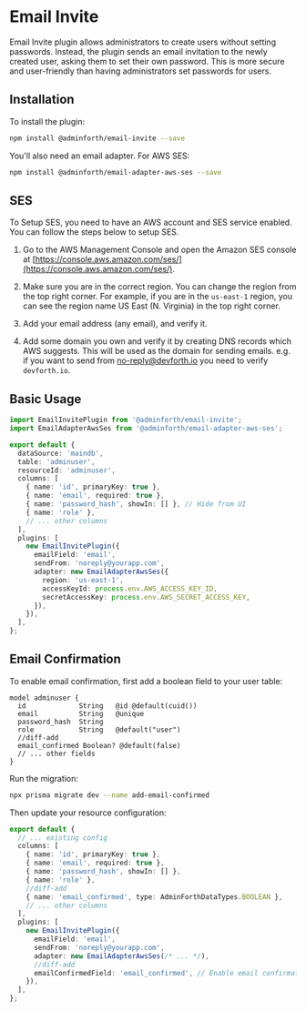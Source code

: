 # Email Invite

Email Invite plugin allows administrators to create users without setting passwords. Instead, the plugin sends an email invitation to the newly created user, asking them to set their own password. This is more secure and user-friendly than having administrators set passwords for users.

## Installation

To install the plugin:

```bash
npm install @adminforth/email-invite --save
```

You'll also need an email adapter. For AWS SES:

```bash
npm install @adminforth/email-adapter-aws-ses --save
```

## SES

To Setup SES, you need to have an AWS account and SES service enabled. You can follow the steps below to setup SES.

1. Go to the AWS Management Console and open the Amazon SES console at [https://console.aws.amazon.com/ses/](https://console.aws.amazon.com/ses/).
2. Make sure you are in the correct region. You can change the region from the top right corner. For example, if you are in the `us-east-1` region, you can see the region name US East (N. Virginia) in the top right corner.

3. Add your email address (any email), and verify it.
4. Add some domain you own and verify it by creating DNS records which AWS suggests. This will be used as the domain for sending emails. e.g. if you want to send from no-reply@devforth.io you need to verify `devforth.io`. 

## Basic Usage

```typescript title="./resources/adminuser.ts"
import EmailInvitePlugin from '@adminforth/email-invite';
import EmailAdapterAwsSes from '@adminforth/email-adapter-aws-ses';

export default {
  dataSource: 'maindb',
  table: 'adminuser',
  resourceId: 'adminuser',
  columns: [
    { name: 'id', primaryKey: true },
    { name: 'email', required: true },
    { name: 'password_hash', showIn: [] }, // Hide from UI
    { name: 'role' },
    // ... other columns
  ],
  plugins: [
    new EmailInvitePlugin({
      emailField: 'email',
      sendFrom: 'noreply@yourapp.com',
      adapter: new EmailAdapterAwsSes({
        region: 'us-east-1',
        accessKeyId: process.env.AWS_ACCESS_KEY_ID,
        secretAccessKey: process.env.AWS_SECRET_ACCESS_KEY,
      }),
    }),
  ],
};
```

## Email Confirmation

To enable email confirmation, first add a boolean field to your user table:

```prisma title="./schema.prisma"
model adminuser {
  id             String   @id @default(cuid())
  email          String   @unique
  password_hash  String
  role           String   @default("user")
  //diff-add
  email_confirmed Boolean? @default(false)
  // ... other fields
}
```

Run the migration:

```bash
npx prisma migrate dev --name add-email-confirmed
```

Then update your resource configuration:

```typescript title="./resources/adminuser.ts"
export default {
  // ... existing config
  columns: [
    { name: 'id', primaryKey: true },
    { name: 'email', required: true },
    { name: 'password_hash', showIn: [] },
    { name: 'role' },
    //diff-add
    { name: 'email_confirmed', type: AdminForthDataTypes.BOOLEAN },
    // ... other columns
  ],
  plugins: [
    new EmailInvitePlugin({
      emailField: 'email',
      sendFrom: 'noreply@yourapp.com',
      adapter: new EmailAdapterAwsSes(/* ... */),
      //diff-add
      emailConfirmedField: 'email_confirmed', // Enable email confirmation
    }),
  ],
};
```

